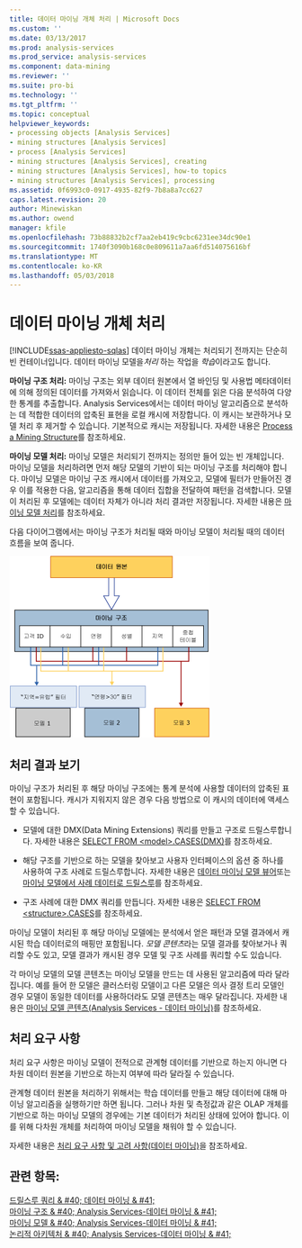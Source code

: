 ```yaml
---
title: 데이터 마이닝 개체 처리 | Microsoft Docs
ms.custom: ''
ms.date: 03/13/2017
ms.prod: analysis-services
ms.prod_service: analysis-services
ms.component: data-mining
ms.reviewer: ''
ms.suite: pro-bi
ms.technology: ''
ms.tgt_pltfrm: ''
ms.topic: conceptual
helpviewer_keywords:
- processing objects [Analysis Services]
- mining structures [Analysis Services]
- process [Analysis Services]
- mining structures [Analysis Services], creating
- mining structures [Analysis Services], how-to topics
- mining structures [Analysis Services], processing
ms.assetid: 0f6993c0-0917-4935-82f9-7b8a8a7cc627
caps.latest.revision: 20
author: Minewiskan
ms.author: owend
manager: kfile
ms.openlocfilehash: 73b88832b2cf7aa2eb419c9cbc6231ee34dc90e1
ms.sourcegitcommit: 1740f3090b168c0e809611a7aa6fd514075616bf
ms.translationtype: MT
ms.contentlocale: ko-KR
ms.lasthandoff: 05/03/2018
---
```

# <a name="processing-data-mining-objects"></a>데이터 마이닝 개체 처리
[!INCLUDE[ssas-appliesto-sqlas](../../includes/ssas-appliesto-sqlas.md)]
  데이터 마이닝 개체는 처리되기 전까지는 단순히 빈 컨테이너입니다. 데이터 마이닝 모델을*처리* 하는 작업을 *학습*이라고도 합니다.  
  
 **마이닝 구조 처리:** 마이닝 구조는 외부 데이터 원본에서 열 바인딩 및 사용법 메타데이터에 의해 정의된 데이터를 가져와서 읽습니다. 이 데이터 전체를 읽은 다음 분석하여 다양한 통계를 추출합니다. Analysis Services에서는 데이터 마이닝 알고리즘으로 분석하는 데 적합한 데이터의 압축된 표현을 로컬 캐시에 저장합니다. 이 캐시는 보관하거나 모델 처리 후 제거할 수 있습니다. 기본적으로 캐시는 저장됩니다. 자세한 내용은 [Process a Mining Structure](../../analysis-services/data-mining/process-a-mining-structure.md)를 참조하세요.  
  
 **마이닝 모델 처리:** 마이닝 모델은 처리되기 전까지는 정의만 들어 있는 빈 개체입니다. 마이닝 모델을 처리하려면 먼저 해당 모델의 기반이 되는 마이닝 구조를 처리해야 합니다. 마이닝 모델은 마이닝 구조 캐시에서 데이터를 가져오고, 모델에 필터가 만들어진 경우 이를 적용한 다음, 알고리즘을 통해 데이터 집합을 전달하여 패턴을 검색합니다. 모델이 처리된 후 모델에는 데이터 자체가 아니라 처리 결과만 저장됩니다. 자세한 내용은 [마이닝 모델 처리](../../analysis-services/data-mining/process-a-mining-model.md)를 참조하세요.  
  
 다음 다이어그램에서는 마이닝 구조가 처리될 때와 마이닝 모델이 처리될 때의 데이터 흐름을 보여 줍니다.  
  
 ![데이터 처리: 원본 모델에 구조에](../../analysis-services/data-mining/media/dmcon-modelarch.gif "데이터의 처리: 모델에 구조에 대 한 소스")  
  
## <a name="viewing-the-results-of-processing"></a>처리 결과 보기  
 마이닝 구조가 처리된 후 해당 마이닝 구조에는 통계 분석에 사용할 데이터의 압축된 표현이 포함됩니다. 캐시가 지워지지 않은 경우 다음 방법으로 이 캐시의 데이터에 액세스할 수 있습니다.  
  
-   모델에 대한 DMX(Data Mining Extensions) 쿼리를 만들고 구조로 드릴스루합니다. 자세한 내용은 [SELECT FROM &#60;model&#62;.CASES&#40;DMX&#41;](../../dmx/select-from-model-cases-dmx.md)를 참조하세요.  
  
-   해당 구조를 기반으로 하는 모델을 찾아보고 사용자 인터페이스의 옵션 중 하나를 사용하여 구조 사례로 드릴스루합니다. 자세한 내용은 [데이터 마이닝 모델 뷰어](../../analysis-services/data-mining/data-mining-model-viewers.md)또는 [마이닝 모델에서 사례 데이터로 드릴스루](../../analysis-services/data-mining/drill-through-to-case-data-from-a-mining-model.md)를 참조하세요.  
  
-   구조 사례에 대한 DMX 쿼리를 만듭니다. 자세한 내용은 [SELECT FROM &#60;structure&#62;.CASES](../../dmx/select-from-structure-cases.md)를 참조하세요.  
  
 마이닝 모델이 처리된 후 해당 마이닝 모델에는 분석에서 얻은 패턴과 모델 결과에서 캐시된 학습 데이터로의 매핑만 포함됩니다. *모델 콘텐츠*라는 모델 결과를 찾아보거나 쿼리할 수도 있고, 모델 결과가 캐시된 경우 모델 및 구조 사례를 쿼리할 수도 있습니다.  
  
 각 마이닝 모델의 모델 콘텐츠는 마이닝 모델을 만드는 데 사용된 알고리즘에 따라 달라집니다. 예를 들어 한 모델은 클러스터링 모델이고 다른 모델은 의사 결정 트리 모델인 경우 모델이 동일한 데이터를 사용하더라도 모델 콘텐츠는 매우 달라집니다. 자세한 내용은 [마이닝 모델 콘텐츠&#40;Analysis Services - 데이터 마이닝&#41;](../../analysis-services/data-mining/mining-model-content-analysis-services-data-mining.md)를 참조하세요.  
  
## <a name="processing-requirements"></a>처리 요구 사항  
 처리 요구 사항은 마이닝 모델이 전적으로 관계형 데이터를 기반으로 하는지 아니면 다차원 데이터 원본을 기반으로 하는지 여부에 따라 달라질 수 있습니다.  
  
 관계형 데이터 원본을 처리하기 위해서는 학습 데이터를 만들고 해당 데이터에 대해 마이닝 알고리즘을 실행하기만 하면 됩니다. 그러나 차원 및 측정값과 같은 OLAP 개체를 기반으로 하는 마이닝 모델의 경우에는 기본 데이터가 처리된 상태에 있어야 합니다. 이를 위해 다차원 개체를 처리하여 마이닝 모델을 채워야 할 수 있습니다.  
  
 자세한 내용은 [처리 요구 사항 및 고려 사항&#40;데이터 마이닝&#41;](../../analysis-services/data-mining/processing-requirements-and-considerations-data-mining.md)을 참조하세요.  
  
## <a name="see-also"></a>관련 항목:  
 [드릴스루 쿼리 & #40; 데이터 마이닝 & #41;](../../analysis-services/data-mining/drillthrough-queries-data-mining.md)   
 [마이닝 구조 & #40; Analysis Services-데이터 마이닝 & #41;](../../analysis-services/data-mining/mining-structures-analysis-services-data-mining.md)   
 [마이닝 모델 & #40; Analysis Services-데이터 마이닝 & #41;](../../analysis-services/data-mining/mining-models-analysis-services-data-mining.md)   
 [논리적 아키텍처 & #40; Analysis Services-데이터 마이닝 & #41;](../../analysis-services/data-mining/logical-architecture-analysis-services-data-mining.md)  
  
  
